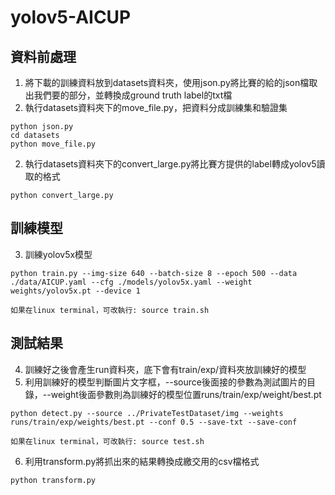 # yolov5-AICUP

## 資料前處理
1. 將下載的訓練資料放到datasets資料夾，使用json.py將比賽的給的json檔取出我們要的部分，並轉換成ground truth label的txt檔
2. 執行datasets資料夾下的move_file.py，把資料分成訓練集和驗證集
```
python json.py
cd datasets
python move_file.py
```
2. 執行datasets資料夾下的convert_large.py將比賽方提供的label轉成yolov5讀取的格式
```
python convert_large.py
```
## 訓練模型
3. 訓練yolov5x模型
```
python train.py --img-size 640 --batch-size 8 --epoch 500 --data ./data/AICUP.yaml --cfg ./models/yolov5x.yaml --weight weights/yolov5x.pt --device 1

如果在linux terminal，可改執行: source train.sh
```
## 測試結果
4. 訓練好之後會產生run資料夾，底下會有train/exp/資料夾放訓練好的模型
5. 利用訓練好的模型判斷圖片文字框，--source後面接的參數為測試圖片的目錄，--weight後面參數則為訓練好的模型位置runs/train/exp/weight/best.pt
```
python detect.py --source ../PrivateTestDataset/img --weights runs/train/exp/weights/best.pt --conf 0.5 --save-txt --save-conf

如果在linux terminal，可改執行: source test.sh
```
6. 利用transform.py將抓出來的結果轉換成繳交用的csv檔格式
```
python transform.py
```
